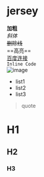 # jersey

**加粗**  
*斜体*  
~~删除线~~  
==高亮==  
[百度连接](http://baidu.com)  
`Inline Code`  
![image](http://baidu.com)  
  
* list1
* list2
* list3

> quote

# H1
## H2
### H3
